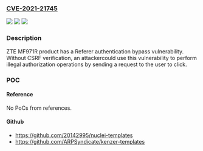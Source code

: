 ### [CVE-2021-21745](https://cve.mitre.org/cgi-bin/cvename.cgi?name=CVE-2021-21745)
![](https://img.shields.io/static/v1?label=Product&message=MF971R&color=blue)
![](https://img.shields.io/static/v1?label=Version&message=BD_ZTE_MF971RV1.0.0B05%2C%20BD_PLKPLMF971R1V1.0.0B06%2C%20BD_MF971R2V1.0.0B03%2C%20BD_ZTE_MF971RS2V1.0.0B03%2C%20BD_ZTE_MF971RSV1.0.0B05%20&color=brightgreen)
![](https://img.shields.io/static/v1?label=Vulnerability&message=Referer%20authentication%20bypass&color=brightgreen)

### Description

ZTE MF971R product has a Referer authentication bypass vulnerability. Without CSRF verification, an attackercould use this vulnerability to perform illegal authorization operations by sending a request to the user to click.

### POC

#### Reference
No PoCs from references.

#### Github
- https://github.com/20142995/nuclei-templates
- https://github.com/ARPSyndicate/kenzer-templates

